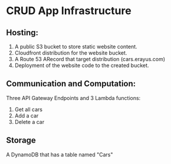 # CRUD App Infrastructure
## Hosting:
   1. A public S3 bucket to store static website content.
   2. Cloudfront distribution for the website bucket.
   3. A Route 53 ARecord that target distribution (cars.erayus.com)
   4. Deployment of the website code to the created bucket.
## Communication and Computation:
Three API Gateway Endpoints and 3 Lambda functions:
   1. Get all cars
   2. Add a car
   3. Delete a car

## Storage
A DynamoDB that has a table named "Cars"